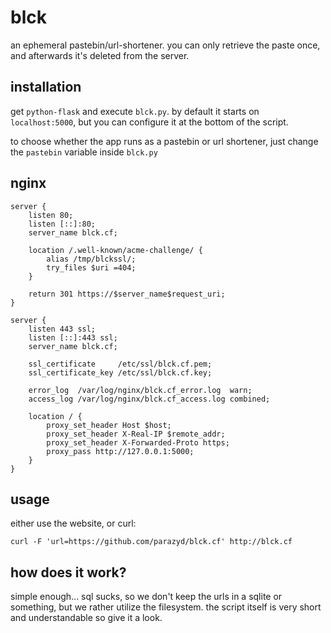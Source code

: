 blck
====

an ephemeral pastebin/url-shortener. you can only retrieve the paste
once, and afterwards it's deleted from the server.


installation
------------

get `python-flask` and execute `blck.py`. by default it starts on
`localhost:5000`, but you can configure it at the bottom of the script.

to choose whether the app runs as a pastebin or url shortener, just
change the `pastebin` variable inside `blck.py`


nginx
-----

```
server {
	listen 80;
	listen [::]:80;
	server_name blck.cf;

	location /.well-known/acme-challenge/ {
		alias /tmp/blckssl/;
		try_files $uri =404;
	}

	return 301 https://$server_name$request_uri;
}

server {
	listen 443 ssl;
	listen [::]:443 ssl;
	server_name blck.cf;

	ssl_certificate     /etc/ssl/blck.cf.pem;
	ssl_certificate_key /etc/ssl/blck.cf.key;

	error_log  /var/log/nginx/blck.cf_error.log  warn;
	access_log /var/log/nginx/blck.cf_access.log combined;

	location / {
		proxy_set_header Host $host;
		proxy_set_header X-Real-IP $remote_addr;
		proxy_set_header X-Forwarded-Proto https;
		proxy_pass http://127.0.0.1:5000;
	}
}
```


usage
-----

either use the website, or curl:

```
curl -F 'url=https://github.com/parazyd/blck.cf' http://blck.cf
```


how does it work?
-----------------

simple enough... sql sucks, so we don't keep the urls in a sqlite or
something, but we rather utilize the filesystem. the script itself is
very short and understandable so give it a look.
